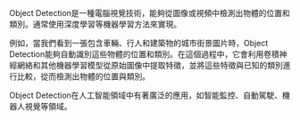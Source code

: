 Object Detection是一種電腦視覺技術，能夠從圖像或視頻中檢測出物體的位置和類別。通常使用深度學習等機器學習方法來實現。

例如，當我們看到一張包含車輛、行人和建築物的城市街景圖片時，Object Detection能夠自動識別這些物體的位置和類別。在這個過程中，它會利用卷積神經網絡和其他機器學習模型從原始圖像中提取特徵，並將這些特徵與已知的類別進行比較，從而檢測出物體的位置與類別。

Object Detection在人工智能領域中有著廣泛的應用，如智能監控、自動駕駛、機器人視覺等領域。